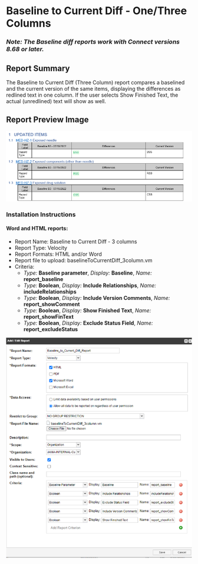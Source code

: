# Baseline to Current Diff - One/Three Columns

### *Note: The Baseline diff reports work with Connect versions 8.68 or later.*

## Report Summary
The Baseline to Current Diff (Three Column) report compares a baselined and the current version of the same items, displaying the differences as redlined text in one column. If the user selects Show Finished Text, the actual (unredlined) text will show as well.

## Report Preview Image
![Baseline to Current Diff - 3 column](https://github.com/jamasoftware-ps/Community-Reports/blob/master/Baseline%20Reports/Baseline%20to%20Current%20Diff%20Report/BaselineToCurrentDiffThreeColPreview.png)

### Installation Instructions

#### Word and HTML reports:
- Report Name: Baseline to Current Diff - 3 columns
- Report Type: Velocity
- Report Formats: HTML and/or Word
- Report file to upload: baselineToCurrentDiff_3column.vm
- Criteria:
  - *Type:* **Baseline parameter**, *Display:* **Baseline**, *Name:* **report_baseline**
  - *Type:* **Boolean**, *Display:* **Include Relationships**, *Name:* **includeRelationships**
  - *Type:* **Boolean**, *Display:* **Include Version Comments**, *Name:* **report_showComment**
  - *Type:* **Boolean**, *Display:* **Show Finished Text**, *Name:* **report_showFinText**
  - *Type:* **Boolean**, *Display:* **Exclude Status Field**, *Name:* **report_excludeStatus**

![Report Configuration](https://github.com/jamasoftware-ps/Community-Reports/blob/master/Baseline%20Reports/Baseline%20to%20Current%20Diff%20Report/BaselineToCurrentDiffThreeColsConfig.png)

